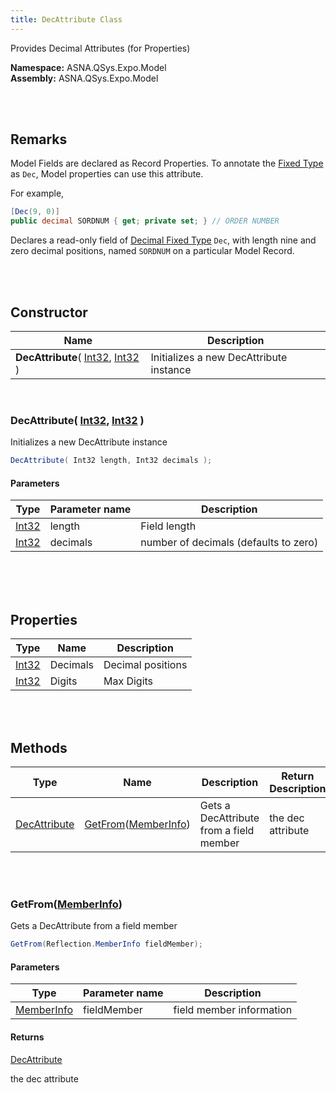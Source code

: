 ```yaml
---
title: DecAttribute Class
---
```


Provides Decimal Attributes (for Properties)

**Namespace:** ASNA.QSys.Expo.Model <br/>
**Assembly:** ASNA.QSys.Expo.Model

<br>
<br>

## Remarks

Model Fields are declared as Record Properties. To annotate the [Fixed Type](https://asnaqsys.github.io/concepts/program-structure/qsys-fixed-types) as `Dec`, Model properties can use this attribute.

For example,

```cs
[Dec(9, 0)]
public decimal SORDNUM { get; private set; } // ORDER NUMBER
```

Declares a read-only field of [Decimal Fixed Type](https://asnaqsys.github.io/concepts/program-structure/qsys-fixedtypes) `Dec`, with length nine and zero decimal positions, named `SORDNUM` on a particular Model Record.

<br>
<br>

## Constructor

| Name |  Description 
| --- | --- 
| **DecAttribute**( [Int32](https://docs.microsoft.com/en-us/dotnet/api/system.int32), [Int32](https://docs.microsoft.com/en-us/dotnet/api/system.int32) ) | Initializes a new DecAttribute instance

<br>

### DecAttribute( [Int32](https://docs.microsoft.com/en-us/dotnet/api/system.int32), [Int32](https://docs.microsoft.com/en-us/dotnet/api/system.int32) )

Initializes a new DecAttribute instance

```cs
DecAttribute( Int32 length, Int32 decimals );
```

#### Parameters

| Type | Parameter name | Description
| --- | --- | ---
| [Int32](https://docs.microsoft.com/en-us/dotnet/api/system.int32) | length | Field length 
| [Int32](https://docs.microsoft.com/en-us/dotnet/api/system.int32) | decimals | number of decimals (defaults to zero) 

<br>


<br>
<br>

## Properties

| Type | Name | Description 
| --- | --- | ---  
| [Int32](https://docs.microsoft.com/en-us/dotnet/api/system.int32) | Decimals | Decimal positions
| [Int32](https://docs.microsoft.com/en-us/dotnet/api/system.int32) | Digits | Max Digits

<br>
<br>

## Methods

| Type | Name | Description | Return Description 
| --- | --- | --- | --- 
| [DecAttribute](/reference/asna-qsys-expo/expo-model/dec-attribute.html) | [GetFrom](#getfrommemberinfo)([MemberInfo]($$TODO-Reflection.MemberInfo.html)) | Gets a DecAttribute from a field member | the dec attribute

<br>
<br>

### GetFrom([MemberInfo]($$TODO-Reflection.MemberInfo.html))

Gets a DecAttribute from a field member

```cs
GetFrom(Reflection.MemberInfo fieldMember);
```

#### Parameters

| Type | Parameter name | Description
| --- | --- | ---
| [MemberInfo]($$TODO-Reflection.MemberInfo.html) | fieldMember | field member information 

#### Returns

[DecAttribute](/reference/asna-qsys-expo/expo-model/dec-attribute.html)

the dec attribute


<br>
<br>

